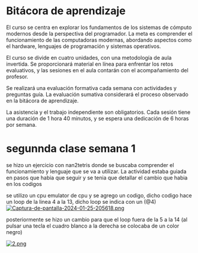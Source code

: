 # Bitácora de aprendizaje
El curso se centra en explorar los fundamentos de los sistemas de cómputo modernos desde la perspectiva del programador. La meta es comprender el funcionamiento de las computadoras modernas, abordando aspectos como el hardware, lenguajes de programación y sistemas operativos.

El curso se divide en cuatro unidades, con una metodología de aula invertida. Se proporcionará material en línea para enfrentar los retos evaluativos, y las sesiones en el aula contarán con el acompañamiento del profesor.

Se realizará una evaluación formativa cada semana con actividades y preguntas guía. La evaluación sumativa considerará el proceso observado en la bitácora de aprendizaje.

La asistencia y el trabajo independiente son obligatorios. Cada sesión tiene una duración de 1 hora 40 minutos, y se espera una dedicación de 6 horas por semana.

# segunnda clase semana 1

se hizo un ejercicio con nan2tetris donde se buscaba comprender el funcionamiento y lenguaje que se va a utilizar. La actividad estaba guiada en pasos que habia que seguir y se tenia que detallar el cambio que habia en los codigos

se utilizo un cpu emulator de cpu y se agrego un codigo, dicho codigo hace un loop de la linea 4 a la 13, dicho loop se indica con un (@4)
[![Captura-de-pantalla-2024-01-25-205618.png](https://i.postimg.cc/159QjzSw/Captura-de-pantalla-2024-01-25-205618.png)](https://postimg.cc/NLPSyB5j)

posteriormente se hizo un cambio para que el loop fuera de la 5 a la 14 (al pulsar una tecla el cuadro blanco a la derecha se colocaba de un color negro)

[![2.png](https://i.postimg.cc/jq6Tc7pR/2.png)](https://postimg.cc/BtvRQXZz)

